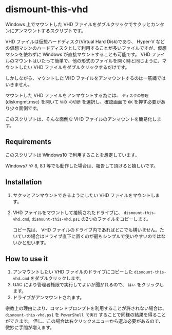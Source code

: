 # dismount-this-vhd

Windows 上でマウントした VHD ファイルをダブルクリックでサクッとカンタンにアンマウントするスクリプトです。

VHD ファイルは仮想ハードディスク(Virtual Hard Disk)であり、 Hyper-V などの仮想マシンのハードディスクとして利用することが多いファイルですが、仮想マシンを使わずに Windows が直接マウントすることも可能です。
VHD ファイルのマウントはいたって簡単で、他の形式のファイルを開く時と同じように、マウントしたい VHD ファイルをダブルクリックするだけです。

しかしながら、マウントした VHD ファイルをアンマウントするのは一筋縄ではいきません。

マウントした VHD ファイルをアンマウントする為には、 `ディスクの管理` (diskmgmt.msc) を開いて `VHD の切断` を選択し、確認画面で `OK` を押す必要があり少々面倒です。

このスクリプトは、そんな面倒な VHD ファイルのアンマウントを簡易化します。

## Requirements

このスクリプトは Windows10 で利用することを想定しています。

Windows7 や 8, 8.1 等でも動作した場合は、報告して頂けると嬉しいです。

## Installation

1.  サクッとアンマウントできるようにしたい VHD ファイルをマウントします。
2.  VHD ファイルをマウントして接続されたドライブに、 `dismount-this-vhd.cmd`, `dismount-this-vhd.ps1` の2つのファイルをコピーします。

    コピー先は、 VHD ファイルのドライブ内であればどこでも構いません。たいていの場合はドライブ直下に置くのが最もシンプルで使いやすいのではないかと思います。

## How to use it

1.  アンマウントしたい VHD ファイルのドライブにコピーした `dismount-this-vhd.cmd` をダブルクリックします。
2.  UAC により管理者権限で実行してよいか聞かれるので、 `はい` をクリックします。
3.  ドライブがアンマウントされます。

宗教上の理由により、コマンドプロンプトを利用することが許されない場合は、 `dismount-this-vhd.ps1` を `PowerShell で実行` することで同様の結果を得ることができます。
但し、この場合は右クリックメニューから選ぶ必要があるので、微妙に手間が増えます。

